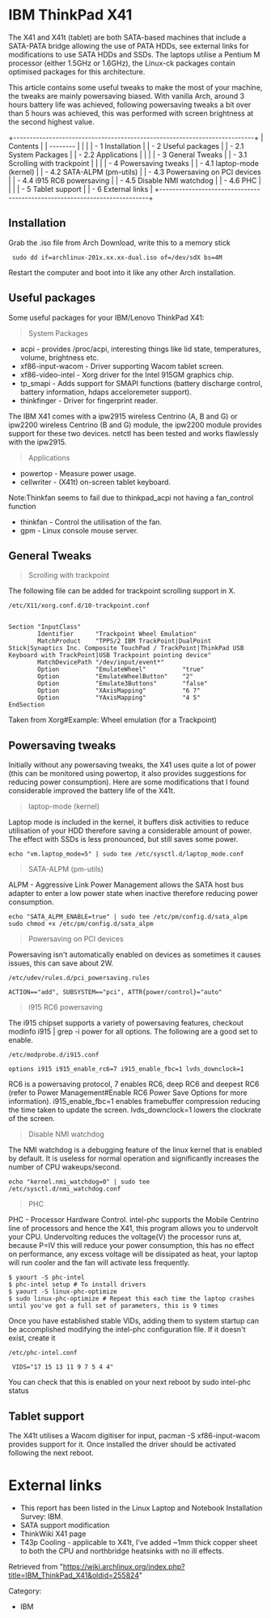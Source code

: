 IBM ThinkPad X41
================

The X41 and X41t (tablet) are both SATA-based machines that include a
SATA-PATA bridge allowing the use of PATA HDDs, see external links for
modifications to use SATA HDDs and SSDs. The laptops utilise a Pentium M
processor (either 1.5GHz or 1.6GHz), the Linux-ck packages contain
optimised packages for this architecture.

This article contains some useful tweaks to make the most of your
machine, the tweaks are mainly powersaving biased. With vanilla Arch,
around 3 hours battery life was achieved, following powersaving tweaks a
bit over than 5 hours was achieved, this was performed with screen
brightness at the second highest value.

+--------------------------------------------------------------------------+
| Contents                                                                 |
| --------                                                                 |
|                                                                          |
| -   1 Installation                                                       |
| -   2 Useful packages                                                    |
|     -   2.1 System Packages                                              |
|     -   2.2 Applications                                                 |
|                                                                          |
| -   3 General Tweaks                                                     |
|     -   3.1 Scrolling with trackpoint                                    |
|                                                                          |
| -   4 Powersaving tweaks                                                 |
|     -   4.1 laptop-mode (kernel)                                         |
|     -   4.2 SATA-ALPM (pm-utils)                                         |
|     -   4.3 Powersaving on PCI devices                                   |
|     -   4.4 i915 RC6 powersaving                                         |
|     -   4.5 Disable NMI watchdog                                         |
|     -   4.6 PHC                                                          |
|                                                                          |
| -   5 Tablet support                                                     |
| -   6 External links                                                     |
+--------------------------------------------------------------------------+

Installation
------------

Grab the .iso file from Arch Download, write this to a memory stick

     sudo dd if=archlinux-201x.xx.xx-dual.iso of=/dev/sdX bs=4M

Restart the computer and boot into it like any other Arch installation.

Useful packages
---------------

Some useful packages for your IBM/Lenovo ThinkPad X41:

> System Packages

-   acpi - provides /proc/acpi, interesting things like lid state,
    temperatures, volume, brightness etc.
-   xf86-input-wacom - Driver supporting Wacom tablet screen.
-   xf86-video-intel - Xorg driver for the Intel 915GM graphics chip.
-   tp_smapi - Adds support for SMAPI functions (battery discharge
    control, battery information, hdaps acceloremeter support).
-   thinkfinger - Driver for fingerprint reader.

The IBM X41 comes with a ipw2915 wireless Centrino (A, B and G) or
ipw2200 wireless Centrino (B and G) module, the ipw2200 module provides
support for these two devices. netctl has been tested and works
flawlessly with the ipw2915.

> Applications

-   powertop - Measure power usage.
-   cellwriter - (X41t) on-screen tablet keyboard.

Note:Thinkfan seems to fail due to thinkpad_acpi not having a
fan_control function

-   thinkfan - Control the utilisation of the fan.
-   gpm - Linux console mouse server.

General Tweaks
--------------

> Scrolling with trackpoint

The following file can be added for trackpoint scrolling support in X.

    /etc/X11/xorg.conf.d/10-trackpoint.conf


    Section "InputClass"
            Identifier      "Trackpoint Wheel Emulation"
            MatchProduct    "TPPS/2 IBM TrackPoint|DualPoint Stick|Synaptics Inc. Composite TouchPad / TrackPoint|ThinkPad USB Keyboard with TrackPoint|USB Trackpoint pointing device"
            MatchDevicePath "/dev/input/event*"
            Option          "EmulateWheel"          "true"
            Option          "EmulateWheelButton"    "2"
            Option          "Emulate3Buttons"       "false"
            Option          "XAxisMapping"          "6 7"
            Option          "YAxisMapping"          "4 5"
    EndSection

Taken from Xorg#Example: Wheel emulation (for a Trackpoint)

Powersaving tweaks
------------------

Initially without any powersaving tweaks, the X41 uses quite a lot of
power (this can be monitored using powertop, it also provides
suggestions for reducing power consumption). Here are some modifications
that I found considerable improved the battery life of the X41t.

> laptop-mode (kernel)

Laptop mode is included in the kernel, it buffers disk activities to
reduce utilisation of your HDD therefore saving a considerable amount of
power. The effect with SSDs is less pronounced, but still saves some
power.

    echo "vm.laptop_mode=5" | sudo tee /etc/sysctl.d/laptop_mode.conf

> SATA-ALPM (pm-utils)

ALPM - Aggressive Link Power Management allows the SATA host bus adapter
to enter a low power state when inactive therefore reducing power
consumption.

    echo "SATA_ALPM_ENABLE=true" | sudo tee /etc/pm/config.d/sata_alpm
    sudo chmod +x /etc/pm/config.d/sata_alpm

> Powersaving on PCI devices

Powersaving isn't automatically enabled on devices as sometimes it
causes issues, this can save about 2W.

    /etc/udev/rules.d/pci_powersaving.rules

    ACTION=="add", SUBSYSTEM=="pci", ATTR{power/control}="auto"

> i915 RC6 powersaving

The i915 chipset supports a variety of powersaving features, checkout
modinfo i915 \| grep -i power for all options. The following are a good
set to enable.

    /etc/modprobe.d/i915.conf

    options i915 i915_enable_rc6=7 i915_enable_fbc=1 lvds_downclock=1 

RC6 is a powersaving protocol, 7 enables RC6, deep RC6 and deepest RC6
(refer to Power Management#Enable RC6 Power Save Options for more
information). i915_enable_fbc=1 enables framebuffer compression reducing
the time taken to update the screen. lvds_downclock=1 lowers the
clockrate of the screen.

> Disable NMI watchdog

The NMI watchdog is a debugging feature of the linux kernel that is
enabled by default. It is useless for normal operation and significantly
increases the number of CPU wakeups/second.

    echo "kernel.nmi_watchdog=0" | sudo tee /etc/sysctl.d/nmi_watchdog.conf

> PHC

PHC - Processor Hardware Control. intel-phc supports the Mobile Centrino
line of processors and hence the X41, this program allows you to
undervolt your CPU. Undervolting reduces the voltage(V) the processor
runs at, because P=IV this will reduce your power consumption, this has
no effect on performance, any excess voltage will be dissipated as heat,
your laptop will run cooler and the fan will activate less frequently.

    $ yaourt -S phc-intel
    $ phc-intel setup # To install drivers
    $ yaourt -S linux-phc-optimize
    $ sudo linux-phc-optimize # Repeat this each time the laptop crashes until you've got a full set of parameters, this is 9 times

Once you have established stable VIDs, adding them to system startup can
be accomplished modifying the intel-phc configuration file. If it
doesn't exist, create it

    /etc/phc-intel.conf

     VIDS="17 15 13 11 9 7 5 4 4"  

You can check that this is enabled on your next reboot by
sudo intel-phc status

Tablet support
--------------

The X41t utilises a Wacom digitiser for input,
pacman -S xf86-input-wacom provides support for it. Once installed the
driver should be activated following the next reboot.

External links
==============

-   This report has been listed in the Linux Laptop and Notebook
    Installation Survey: IBM.
-   SATA support modification
-   ThinkWiki X41 page
-   T43p Cooling - applicable to X41t, I've added ~1mm thick copper
    sheet to both the CPU and northbridge heatsinks with no ill effects.

Retrieved from
"https://wiki.archlinux.org/index.php?title=IBM_ThinkPad_X41&oldid=255824"

Category:

-   IBM
